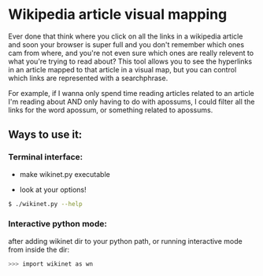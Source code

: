 # Wikipedia article visual mapping

Ever done that think where you click on all the links in a wikipedia article and soon your browser is super full and you don't remember which ones cam from where, and you're not even sure which ones are really relevent to what you're trying to read about?
This tool allows you to see the hyperlinks in an article mapped to that article in a visual map, but you can control which links are represented with a searchphrase.

For example, if I wanna only spend time reading articles related to an article I'm reading about AND only having to do with apossums, I could filter all the links for the word apossum, or something related to apossums.

## Ways to use it:
### Terminal interface:

 - make wikinet.py executable

 - look at your options!


```sh
$ ./wikinet.py --help
```

### Interactive python mode:

after adding wikinet dir to your python path, or running interactive mode from inside the dir:

```sh
>>> import wikinet as wn

```
